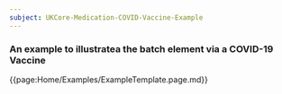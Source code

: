 ```yaml
---
subject: UKCore-Medication-COVID-Vaccine-Example
---
```

### An example to illustratea the batch element via a COVID-19 Vaccine

{{page:Home/Examples/ExampleTemplate.page.md}}